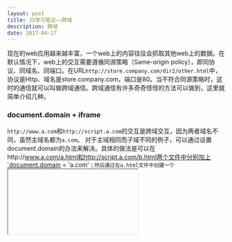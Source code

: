 ```yaml
---
layout: post
title: JS学习笔记——跨域
description: 跨域
date: 2017-04-17
---
```


现在的web应用越来越丰富，一个web上的内容往往会抓取其他web上的数据。在默认情况下，web上的交互需要遵循同源策略（Same-origin policy），即同协议、同域名、同端口。在URL`http://store.company.com/dir2/other.html`中，协议是Http、域名是store.company.com，端口是80。当不符合同源策略时，这时的通信就可以叫做跨域通信。跨域通信有许多奇奇怪怪的方法可以做到，这里就简单介绍几种。

### document.domain + iframe
`http://www.a.com`和`http://script.a.com`的交互是跨域交互，因为两者域名不同，虽然主域名都为`a.com`。
对于主域相同而子域不同的例子，可以通过设置document.domain的办法来解决。具体的做法是可以在http://www.a.com/a.html和http://script.a.com/b.html两个文件中分别加上`document.domain = 'a.com'`；然后通过在a.html文件中创建一个`<iframe>`，去控制iframe的contentDocument，这样两个js文件就可以跨域通信了。当然这种办法只能解决主域相同而二级域名不同的情况。
```javascript
//www.a.com/a.html
document.domain = 'a.com';
var ifr = document.createElement('iframe');
ifr.src = 'http://script.a.com/b.html';
ifr.style.display = 'none';
document.body.appendChild(ifr);
ifr.onload = function(){
    var doc = ifr.contentDocument || ifr.contentWindow.document;
    // 在这里操纵script.a.com/b.html，可以对doc进行各种DOM操作
    alert(doc.getElementsByTagName("h1")[0].childNodes[0].nodeValue);
};
```

```javascript
//script.a.com/b.html
document.domain = 'a.com';
```


### JSONP
JSONP(JSON with padding)利用`<script>`跨域加载脚本的原生能力来做到跨域通信。

我们知道，如果要引用JQuery库，除了下载到本地引入外，还可以这么引入：`<script src="https://ajax.googleapis.com/ajax/libs/jquery/3.2.1/jquery.min.js"></script>`，这个就是JSONP的基本原理。JSONP是一种非正式的传输协议，可以说是劳动人民的智慧。在JSONP的跨域通信中，客户端和服务器都需要遵循一定的规则。

`<script>`的src属性应该填入所需服务的URL，URL中有查询字符串`code=CA998&jsoncallback=callbackFunction`，`code=CA998`是传送给服务器的数据，`jsoncallback=callbackFunction`是传送给服务器的回调函数。前者jsoncallback由服务器定义，可能是callback、callbackFunc等等，双方约定好即可。后者callbackFunction由客户端定义，这是一个回调函数。将这样一个查询字符串发送给服务器之后，服务器会做两件事：1.根据查询字符串中的数据，准备好客户端需要的结果数据；2.将数据传入回调函数，把执行函数的字符串返回给客户端。客户端加载入这样一个js文件后，会执行该js文件中的执行语句。

服务器返回了带有执行语句的js，在客户端这边，需要定义或者声明这个回调函数`callbackFunction()`。
```javascript
//回调函数
function callbackFunction(data)
{
    console.log(data);
}

var url = "http://www.runoob.com/try/ajax/jsonp.php?jsoncallback=callbackFunction";
// 创建script标签，设置其属性
var script = document.createElement('script');
script.setAttribute('src', url);
// 把script标签加入head，此时调用开始
document.getElementsByTagName('head')[0].appendChild(script); 
```

```javascript
//服务器根据查询字符串的请求，用服务器端的语言，生成并返回js文件，该js文件大概内容如下
callbackFunction(["customername1", "customername2"]);
```

### HTML5 postMessage
HTML5为window对象新增了一个postMessage方法，该方法用于解决跨域通信的问题。
在`http://test.com`下，向`http://lslib.com`发送信息的步骤：
1.在发送方建立`<iframe>`，`src`属性填写接收方的url
2.调用frame的postMessage()方法，该方法接收两个参数：
message：只支持字符串信息，若要发送对象，可用JSON.stringify转换成字符串；
targetOrigin：目标域
3.在接收端为window对象绑定message事件，MessageEvent对象有三个重要的属性：
data：获取字符串
source：发送消息的窗口对象
origin：发送消息的源
```html
http://test.com/index.html

<div>
    <iframe src="http://lsLib.com/lsLib.html"></iframe>
</div>

<script type="text/javascript">
    window.onload=function(){
        window.frames[0].postMessage('getcolor','http://lslib.com');
    }
</script>
```

```html
http://lslib.com/lslib.html

<script type="text/javascript">
    window.addEventListener('message',function(e){
        //e.data = "getcolor"
    },false);
</script>
```

### 图像ping
一个网页可以从其他任何网页中加载图，那么图像ping主要通过`<img>`标签的src属性来进行跨域。客户端的请求通过查询查询字符串发送给服务器。这种方式主要有两点不足：1.只能用Get请求；2.只能进行客户端至服务器的单向通信（通过查询字符串），无法访问服务器的响应文本。
```
var img = new Image();
img.onload = function() {
    alert("onload!");
}
img.onerror = function() {
    alert("onerror!");
}
//img.src="http://xxx.jpg";
img.src="http://www.example.com/test?name=pxz";//name=pxz是就是客户端发送给服务器的请求
```

【Reference】
1. <a href="https://earthsplitter.github.io/2017/03/21/%E5%90%8C%E6%BA%90%E6%94%BF%E7%AD%96%E4%B8%8E%E8%B7%A8%E5%9F%9F%E8%AF%A6%E8%A7%A3/"> 同源政策与跨域详解 </a>
2. 说说JSON和JSONP，也许你会豁然开朗，含jQuery用例  http://www.cnblogs.com/dowinning/archive/2012/04/19/json-jsonp-jquery.html
3. http://www.cnblogs.com/rainman/archive/2011/02/20/1959325.html#m3
